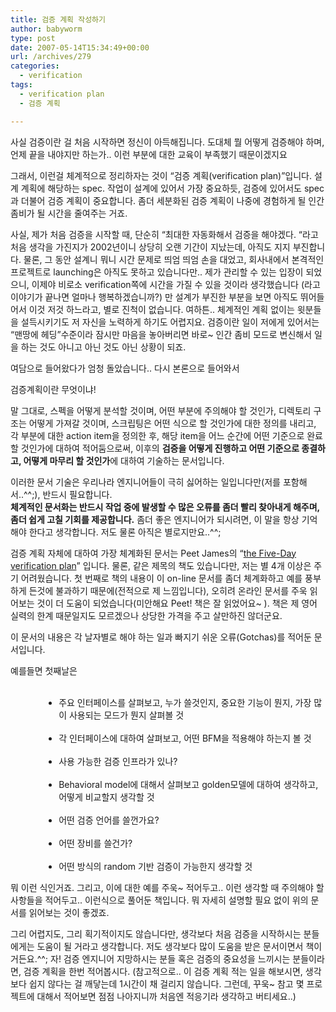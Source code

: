 ```yaml
---
title: 검증 계획 작성하기
author: babyworm
type: post
date: 2007-05-14T15:34:49+00:00
url: /archives/279
categories:
  - verification
tags:
  - verification plan
  - 검증 계획

---
```

사실 검증이란 걸 처음 시작하면 정신이 아득해집니다. 도대체 뭘 어떻게 검증해야 하며, 언제 끝을 내야지만 하는가.. 이런 부분에 대한 교육이 부족했기 때문이겠지요 

  


그래서, 이런걸 체계적으로 정리하자는 것이 &#8220;검증 계획(verification plan)&#8221;입니다. 설계 계획에 해당하는 spec. 작업이 설계에 있어서 가장 중요하듯, 검증에 있어서도 spec과 더불어 검증 계획이 중요합니다. 좀더 세분화된 검증 계획이 나중에 경험하게 될 인간 좀비가 될 시간을 줄여주는 거죠. 

  


사실, 제가 처음 검증을 시작할 때, 단순히 &#8220;최대한 자동화해서 검증을 해야겠다. &#8220;라고 처음 생각을 가진지가 2002년이니 상당히 오랜 기간이 지났는데, 아직도 지지 부진합니다. 물론, 그 동안 설계니 뭐니 시간 문제로 띄엄 띄엄 손을 대었고, 회사내에서 본격적인 프로젝트로 launching은 아직도 못하고 있습니다만.. 제가 관리할 수 있는 입장이 되었으니, 이제야 비로소 verification쪽에 시간을 가질 수 있을 것이라 생각했습니다 (라고 이야기가 끝나면 얼마나 행복하겠습니까?) 만 설계가 부진한 부분을 보면 아직도 뛰어들어서 이것 저것 하느라고, 별로 진척이 없습니다. 여하튼.. 체계적인 계획 없이는 윗분들을 설득시키기도 저 자신을 노력하게 하기도 어렵지요. 검증이란 일이 저에게 있어서는 &#8220;맨땅에 헤딩&#8221;수준이라 잠시만 마음을 놓아버리면 바로~ 인간 좀비 모드로 변신해서 일을 하는 것도 아니고 아닌 것도 아닌 상황이 되죠. 

  


여담으로 들어왔다가 엄청 돌았습니다.. 다시 본론으로 들어와서 

  


검증계획이란 무엇이냐! 

  


말 그대로, 스펙을 어떻게 분석할 것이며, 어떤 부분에 주의해야 할 것인가, 디렉토리 구조는 어떻게 가져갈 것이며, 스크립팅은 어떤 식으로 할 것인가에 대한 정의를 내리고, 각 부분에 대한 action item을 정의한 후, 해당 item을 어느 순간에 어떤 기준으로 완료할 것인가에 대하여 적어둠으로써, 이후의 **검증을 어떻게 진행하고 어떤 기준으로 종결하고, 어떻게 마무리 할 것인가**에 대하여 기술하는 문서입니다. 

  


이러한 문서 기술은 우리나라 엔지니어들이 극히 싫어하는 일입니다만(저를 포함해서..^^;), 반드시 필요합니다.  
**체계적인 문서화는 반드시 작업 중에 발생할 수 많은 오류를 좀더 빨리 찾아내게 해주며, 좀더 쉽게 고칠 기회를 제공합니다.** 좀더 좋은 엔지니어가 되시려면, 이 말을 항상 기억해야 한다고 생각합니다. 저도 물론 아직은 별로지만요..^^; 

  


검증 계획 자체에 대하여 가장 체계화된 문서는 Peet James의 &#8220;[the Five-Day verification plan][1]&#8221; 입니다. 물론, 같은 제목의 책도 있습니다만, 저는 별 4개 이상은 주기 어려웠습니다. 첫 번째로 책의 내용이 이 on-line 문서를 좀더 체계화하고 예를 풍부하게 든것에 불과하기 때문에(전적으로 제 느낌입니다), 오히려 온라인 문서를 주욱 읽어보는 것이 더 도움이 되었습니다(미안해요 Peet! 책은 잘 읽었어요~ ). 책은 제 영어 실력의 한계 때문일지도 모르겠으나 상당한 가격을 주고 살만하진 않더군요. 

  


이 문서의 내용은 각 날자별로 해야 하는 일과 빠지기 쉬운 오류(Gotchas)를 적어둔 문서입니다. 

  


예를들면 첫째날은 

  


<UL style="MARGIN-LEFT: 40pt">
  <br /> 
  
  <LI>
    주요 인터페이스를 살펴보고, 누가 쓸것인지, 중요한 기능이 뭔지, 가장 많이 사용되는 모드가 뭔지 살펴볼 것
  </LI>
  <br /> 
  
  <LI>
    각 인터페이스에 대하여 살펴보고, 어떤 BFM을 적용해야 하는지 볼 것
  </LI>
  <br /> 
  
  <LI>
    사용 가능한 검증 인프라가 있나?
  </LI>
  <br /> 
  
  <LI>
    Behavioral model에 대해서 살펴보고 golden모델에 대하여 생각하고, 어떻게 비교할지 생각할 것
  </LI>
  <br /> 
  
  <LI>
    어떤 검증 언어를 쓸껀가요?
  </LI>
  <br /> 
  
  <LI>
    어떤 장비를 쓸건가?
  </LI>
  <br /> 
  
  <LI>
    어떤 방식의 random 기반 검증이 가능한지 생각할 것
  </LI>
</UL>

  


뭐 이런 식인거죠. 그리고, 이에 대한 예를 주욱~ 적어두고.. 이런 생각할 때 주의해야 할 사항들을 적어두고.. 이런식으로 풀어둔 책입니다. 뭐 자세히 설명할 필요 없이 위의 문서를 읽어보는 것이 좋겠죠. 

  


그리 어렵지도, 그리 획기적이지도 않습니다만, 생각보다 처음 검증을 시작하시는 분들에게는 도움이 될 거라고 생각합니다. 저도 생각보다 많이 도움을 받은 문서이면서 책이거든요.^^; 자! 검증 엔지니어 지망하시는 분들 혹은 검증의 중요성을 느끼시는 분들이라면, 검증 계획을 한번 적어봅시다. (참고적으로.. 이 검증 계획 적는 일을 해보시면, 생각보다 쉽지 않다는 걸 깨닿는데 1시간이 채 걸리지 않습니다. 그런데, 꾸욱~ 참고 몇 프로젝트에 대해서 적어보면 점점 나아지니까 처음엔 적응기라 생각하고 버티세요..)

 [1]: http://www.smithediting.com/samples/5day_verif.pdf